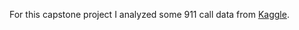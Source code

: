 For this capstone project I analyzed some 911 call data from [Kaggle](https://www.kaggle.com/datasets/mchirico/montcoalert).
